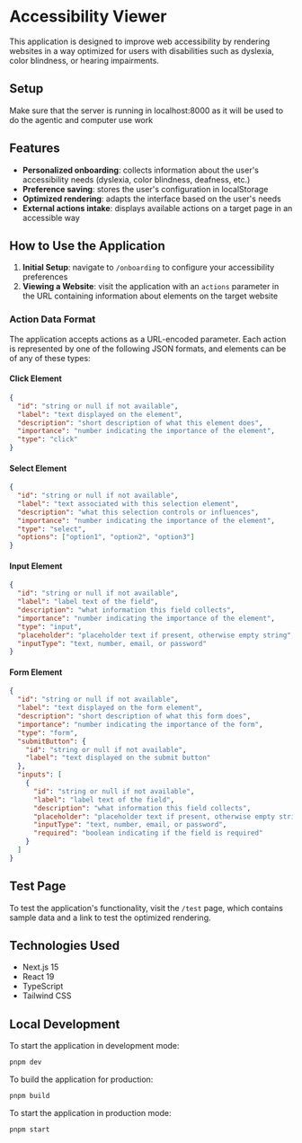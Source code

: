 # Accessibility Viewer

This application is designed to improve web accessibility by rendering websites in a way optimized for users with disabilities such as dyslexia, color blindness, or hearing impairments.

## Setup
Make sure that the server is running in localhost:8000 as it will be used to do the agentic and computer use work

## Features

* **Personalized onboarding**: collects information about the user's accessibility needs (dyslexia, color blindness, deafness, etc.)
* **Preference saving**: stores the user's configuration in localStorage
* **Optimized rendering**: adapts the interface based on the user's needs
* **External actions intake**: displays available actions on a target page in an accessible way

## How to Use the Application

1. **Initial Setup**: navigate to `/onboarding` to configure your accessibility preferences
2. **Viewing a Website**: visit the application with an `actions` parameter in the URL containing information about elements on the target website

### Action Data Format

The application accepts actions as a URL-encoded parameter. Each action is represented by one of the following JSON formats, and elements can be of any of these types:

#### Click Element
```json
{
  "id": "string or null if not available",
  "label": "text displayed on the element",
  "description": "short description of what this element does",
  "importance": "number indicating the importance of the element",
  "type": "click"
}
```

#### Select Element
```json
{
  "id": "string or null if not available",
  "label": "text associated with this selection element",
  "description": "what this selection controls or influences",
  "importance": "number indicating the importance of the element",
  "type": "select",
  "options": ["option1", "option2", "option3"]
}
```

#### Input Element
```json
{
  "id": "string or null if not available",
  "label": "label text of the field",
  "description": "what information this field collects",
  "importance": "number indicating the importance of the element",
  "type": "input",
  "placeholder": "placeholder text if present, otherwise empty string",
  "inputType": "text, number, email, or password"
}
```

#### Form Element
```json
{
  "id": "string or null if not available",
  "label": "text displayed on the form element",
  "description": "short description of what this form does",
  "importance": "number indicating the importance of the form",
  "type": "form",
  "submitButton": {
    "id": "string or null if not available",
    "label": "text displayed on the submit button"
  },
  "inputs": [
    {
      "id": "string or null if not available",
      "label": "label text of the field",
      "description": "what information this field collects",
      "placeholder": "placeholder text if present, otherwise empty string",
      "inputType": "text, number, email, or password",
      "required": "boolean indicating if the field is required"
    }
  ]
}
```

## Test Page

To test the application's functionality, visit the `/test` page, which contains sample data and a link to test the optimized rendering.

## Technologies Used

* Next.js 15
* React 19
* TypeScript
* Tailwind CSS

## Local Development

To start the application in development mode:

```bash
pnpm dev
```

To build the application for production:

```bash
pnpm build
```

To start the application in production mode:

```bash
pnpm start
```
